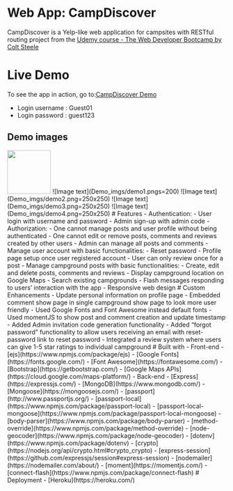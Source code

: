# Web App: CampDiscover
CampDiscover is a Yelp-like web application for campsites with RESTful routing project from the [Udemy course - The Web Developer Bootcamp by Colt Steele](https://www.udemy.com/course/the-web-developer-bootcamp/)
# Live Demo
To see the app in action, go to:[CampDiscover Demo](https://git.heroku.com/campdiscover.git)
- Login username : Guest01
- Login password : guest123
## Demo images
<img src="Demo_imgs/landing.png" width="100" height="100">
![Image text](Demo_imgs/demo1.pngs=200)
![Image text](Demo_imgs/demo2.png=250x250)
![Image text](Demo_imgs/demo3.png=250x250)
![Image text](Demo_imgs/demo4.png=250x250)
# Features
- Authentication:
  - User login with username and password
  - Admin sign-up with admin code
- Authorization:
  - One cannot manage posts and user profile without being authenticated
  - One cannot edit or remove posts, comments and reviews created by other users
  - Admin can manage all posts and comments
- Manage user account with basic functionalities:
  - Reset password
  - Profile page setup once user registered account
  - User can only review once for a post
- Manage campground posts with basic functionalities:
  - Create, edit and delete posts, comments and reviews
  - Display campground location on Google Maps
  - Search existing campgrounds
- Flash messages responding to users’ interaction with the app
- Responsive web design
# Custom Enhancements
- Update personal information on profile page
- Embedded comment show page in single campground show page to look more user friendly
- Used Google Fonts and Font Awesome instead default fonts
- Used momentJS to show post and comment creation and update timestamp
- Added Admin invitation code generation functionality
- Added “forgot password” functionality to allow users receiving an email with reset-password link to reset password
- Integrated a review system where users can give 1-5 star ratings to individual campground
# Built with
- Front-end
  - [ejs](https://www.npmjs.com/package/ejs)
  - [Google Fonts](https://fonts.google.com/)
  - [Font Awesome](https://fontawesome.com/)
  - [Bootstrap](https://getbootstrap.com/)
  - [Google Maps APIs](https://cloud.google.com/maps-platform/)
- Back-end
  - [Express](https://expressjs.com/)
  - [MongoDB](https://www.mongodb.com/)
  - [Mongoose](https://mongoosejs.com/)
  - [passport](http://www.passportjs.org/)
  - [passport-local](https://www.npmjs.com/package/passport-local)
  - [passport-local-mongoose](https://www.npmjs.com/package/passport-local-mongoose)
  - [body-parser](https://www.npmjs.com/package/body-parser)
  - [method-override](https://www.npmjs.com/package/method-override)
  - [node-geocoder](https://www.npmjs.com/package/node-geocoder)
  - [dotenv](https://www.npmjs.com/package/dotenv)
  - [crypto](https://nodejs.org/api/crypto.html#crypto_crypto)
  - [express-session](https://github.com/expressjs/session#express-session)
  - [nodemailer](https://nodemailer.com/about/)
  - [moment](https://momentjs.com/)
  - [connect-flash](https://www.npmjs.com/package/connect-flash)
# Deployment
- [Heroku](https://heroku.com/)
